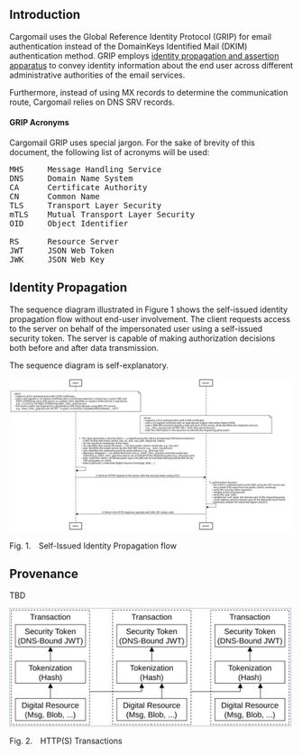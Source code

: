 <!-- @import "style.less" -->

## Introduction

Cargomail uses the Global Reference Identity Protocol (GRIP) for email authentication instead of the DomainKeys Identified Mail (DKIM) authentication method. GRIP employs [identity propagation and assertion apparatus](https://github.com/cargomail-org/grip) to convey identity information about the end user across different administrative authorities of the email services.

Furthermore, instead of using MX records to determine the communication route, Cargomail relies on DNS SRV records.

#### GRIP Acronyms

Cargomail GRIP uses special jargon. For the sake of brevity of this document, the following list of acronyms will be used:
<pre>
MHS     Message Handling Service
DNS     Domain Name System
CA      Certificate Authority
CN      Common Name
TLS     Transport Layer Security
mTLS    Mutual Transport Layer Security
OID     Object Identifier

RS      Resource Server
JWT     JSON Web Token
JWK     JSON Web Key
</pre>

## Identity Propagation

The sequence diagram illustrated in Figure&nbsp;1 shows the self-issued identity propagation flow without end-user involvement. The client requests access to the server on behalf of the impersonated user using a self-issued security token. The server is capable of making authorization decisions both before and after data transmission. 

The sequence diagram is self-explanatory.

<div>
    <img src=./self-issued_identity_propagation_flow.svg alt="Sequence Diagram">
</div>

<p class="figure">
    Fig.&nbsp;1.&emsp;Self-Issued Identity Propagation flow
</p>

## Provenance

TBD

<div>
    <img src=./provenance.svg alt="Transactions" width="500">
</div>

<p class="figure">
Fig.&nbsp;2.&emsp;HTTP(S) Transactions
</p>